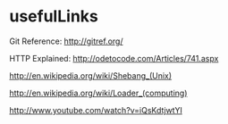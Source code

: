 usefulLinks
===========

Git Reference: http://gitref.org/

HTTP Explained: http://odetocode.com/Articles/741.aspx

http://en.wikipedia.org/wiki/Shebang_(Unix)


http://en.wikipedia.org/wiki/Loader_(computing)

http://www.youtube.com/watch?v=iQsKdtjwtYI

